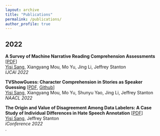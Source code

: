 ```yaml
---
layout: archive
title: "Publications"
permalink: /publications/
author_profile: true
---
```

<!-- 
{% if author.googlescholar %}
  You can also find my articles on <u><a href="{{author.googlescholar}}">my Google Scholar profile</a>.</u>
{% endif %}

{% include base_path %}

{% for post in site.publications reversed %}
  {% include archive-single.html %}
{% endfor %} -->

## 2022 ## 

__A Survey of Machine Narrative Reading Comprehension Assessments__ [<a href='/files/NarrativeSurvey.pdf'>PDF</a>] <br>
<u>Yisi Sang</u>, Xiangyang Mou, Mo Yu, Jing Li, Jeffrey Stanton<br>
_IJCAI 2022_ <br>

__TVShowGuess: Character Comprehension in Stories as Speaker Guessing__ [<a href='/files/tvshowguess.pdf'>PDF</a>, <a href='https://github.com/YisiSang/TVSHOWGUESS'>Github</a>] <br>
<u>Yisi Sang</u>, Xiangyang Mou, Mo Yu, Shunyu Yao, Jing Li, Jeffrey Stanton<br>
_NAACL 2022_ <br>

__The Origin and Value of Disagreement Among Data Labelers: A Case Study of Individual Differences in Hate Speech Annotation__ [<a href='/files/hatespeechannotation.pdf'>PDF</a>] <br>
<u>Yisi Sang</u>, Jeffrey Stanton<br>
_iConference 2022_ <br>
.
